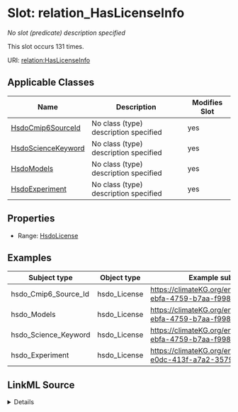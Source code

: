 

# Slot: relation_HasLicenseInfo


_No slot (predicate) description specified_






This slot occurs 131 times.


URI: [relation:HasLicenseInfo](http://relation.org/HasLicenseInfo)



<!-- no inheritance hierarchy -->





## Applicable Classes

| Name | Description | Modifies Slot |
| --- | --- | --- |
| [HsdoCmip6SourceId](../classes/HsdoCmip6SourceId.md) | No class (type) description specified |  yes  |
| [HsdoScienceKeyword](../classes/HsdoScienceKeyword.md) | No class (type) description specified |  yes  |
| [HsdoModels](../classes/HsdoModels.md) | No class (type) description specified |  yes  |
| [HsdoExperiment](../classes/HsdoExperiment.md) | No class (type) description specified |  yes  |







## Properties

* Range: [HsdoLicense](../classes/HsdoLicense.md)






## Examples

| Subject type | Object type | Example subject | Example object | Occurrences |
| --- | --- | --- | --- | --- |
| hsdo_Cmip6_Source_Id | hsdo_License | https://climateKG.org/entity/0cd4d2c4-ebfa-4759-b7aa-f9982122f581 | https://climateKG.org/entity/95c7e601-fcfe-4fc9-9994-8105a1e11428 | 131 |
| hsdo_Models | hsdo_License | https://climateKG.org/entity/0cd4d2c4-ebfa-4759-b7aa-f9982122f581 | https://climateKG.org/entity/95c7e601-fcfe-4fc9-9994-8105a1e11428 | 131 |
| hsdo_Science_Keyword | hsdo_License | https://climateKG.org/entity/0cd4d2c4-ebfa-4759-b7aa-f9982122f581 | https://climateKG.org/entity/95c7e601-fcfe-4fc9-9994-8105a1e11428 | 131 |
| hsdo_Experiment | hsdo_License | https://climateKG.org/entity/f2c510b5-e0dc-413f-a7a2-35791cb07090 | https://climateKG.org/entity/95c7e601-fcfe-4fc9-9994-8105a1e11428 | 1 |




## LinkML Source

<details>

```yaml
name: relation_HasLicenseInfo
annotations:
  count:
    tag: count
    value: 131
description: No slot (predicate) description specified
examples:
- object:
    example_object: https://climateKG.org/entity/95c7e601-fcfe-4fc9-9994-8105a1e11428
    example_object_type: hsdo_License
    example_predicate: relation:HasLicenseInfo
    example_subject: https://climateKG.org/entity/0cd4d2c4-ebfa-4759-b7aa-f9982122f581
    example_subject_type: hsdo_Cmip6_Source_Id
- object:
    example_object: https://climateKG.org/entity/95c7e601-fcfe-4fc9-9994-8105a1e11428
    example_object_type: hsdo_License
    example_predicate: relation:HasLicenseInfo
    example_subject: https://climateKG.org/entity/0cd4d2c4-ebfa-4759-b7aa-f9982122f581
    example_subject_type: hsdo_Models
- object:
    example_object: https://climateKG.org/entity/95c7e601-fcfe-4fc9-9994-8105a1e11428
    example_object_type: hsdo_License
    example_predicate: relation:HasLicenseInfo
    example_subject: https://climateKG.org/entity/0cd4d2c4-ebfa-4759-b7aa-f9982122f581
    example_subject_type: hsdo_Science_Keyword
- object:
    example_object: https://climateKG.org/entity/95c7e601-fcfe-4fc9-9994-8105a1e11428
    example_object_type: hsdo_License
    example_predicate: relation:HasLicenseInfo
    example_subject: https://climateKG.org/entity/f2c510b5-e0dc-413f-a7a2-35791cb07090
    example_subject_type: hsdo_Experiment
from_schema: dream-kg
rank: 1000
slot_uri: relation:HasLicenseInfo
alias: relation_HasLicenseInfo
domain_of:
- hsdo_Cmip6_Source_Id
- hsdo_Experiment
- hsdo_Models
- hsdo_Science_Keyword
range: hsdo_License

```
</details>